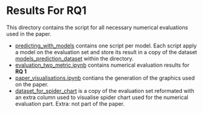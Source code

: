 # Results For RQ1

This directory contains the script for all necessary numerical evaluations used in the paper.

- [predicting_with_models](https://github.com/REELICIT/reqbrain_rep_package/tree/3c5d4409e33d7fb86c6ca19829f05db481f6699d/evaluation_scripts/predicting_with_models) contains one script per model. Each script apply a model on the evaluation set and store its result in a copy of the dataset [models_prediction_dataset](https://github.com/REELICIT/reqbrain_rep_package/tree/3c5d4409e33d7fb86c6ca19829f05db481f6699d/evaluation_scripts/predicting_with_models/models_prediction_dataset) within the directory.
- [evaluation_two_metric.ipynb](https://github.com/REELICIT/reqbrain_rep_package/blob/3c5d4409e33d7fb86c6ca19829f05db481f6699d/evaluation_scripts/evaluation_two_metric.ipynb) contains numerical evaluation results for **RQ 1**
- [paper_visualisations.ipynb](https://github.com/REELICIT/reqbrain_rep_package/blob/3c5d4409e33d7fb86c6ca19829f05db481f6699d/evaluation_scripts/paper_visualisations.ipynb) contians the generation of the graphics used on the paper.
- [dataset_for_spider_chart](https://github.com/REELICIT/reqbrain_rep_package/tree/3c5d4409e33d7fb86c6ca19829f05db481f6699d/evaluation_scripts/dataset_for_spider_chart) is a copy of the evaluation set reformated with an extra column used to visualise spider chart used for the numerical evaluation part. Extra: not part of the paper.





